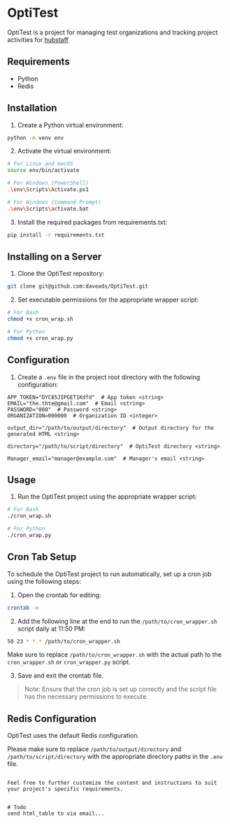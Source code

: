 # OptiTest

OptiTest is a project for managing test organizations and tracking project activities for [hubstaff](https://developer.hubstaff.com/docs/hubstaff_v2#!/activities/getV2OrganizationsOrganizationIdActivitiesDaily)

## Requirements
- Python
- Redis

## Installation

1. Create a Python virtual environment:

```bash
python -m venv env
```

2. Activate the virtual environment:

```bash
# For Linux and macOS
source env/bin/activate

# For Windows (PowerShell)
.\env\Scripts\Activate.ps1

# For Windows (Command Prompt)
.\env\Scripts\activate.bat
```

3. Install the required packages from requirements.txt:

```bash
pip install -r requirements.txt
```

## Installing on a Server

1. Clone the OptiTest repository:

```bash
git clone git@github.com:daveads/OptiTest.git
```

2. Set executable permissions for the appropriate wrapper script:

```bash
# For Bash
chmod +x cron_wrap.sh

# For Python
chmod +x cron_wrap.py
```

## Configuration

1. Create a `.env` file in the project root directory with the following configuration:

```
APP_TOKEN="DYC85JIPGET1Kdfd"  # App token <string>
EMAIL="the.thte@gmail.com"  # Email <string>
PASSWORD="000"  # Password <string>
ORGANIZATION=000000  # Organization ID <integer>

output_dir="/path/to/output/directory"  # Output directory for the generated HTML <string>

directory="/path/to/script/directory"  # OptiTest directory <string>

Manager_email="manager@example.com"  # Manager's email <string>
```

## Usage

1. Run the OptiTest project using the appropriate wrapper script:

```bash
# For Bash
./cron_wrap.sh

# For Python
./cron_wrap.py
```

## Cron Tab Setup

To schedule the OptiTest project to run automatically, set up a cron job using the following steps:

1. Open the crontab for editing:
```bash
crontab -e
```

2. Add the following line at the end to run the `/path/to/cron_wrapper.sh` script daily at 11:50 PM:
```bash
50 23 * * * /path/to/cron_wrapper.sh
```
Make sure to replace `/path/to/cron_wrapper.sh` with the actual path to the `cron_wrapper.sh` or `cron_wrapper.py` script.

3. Save and exit the crontab file.

> Note: Ensure that the cron job is set up correctly and the script file has the necessary permissions to execute.

## Redis Configuration

OptiTest uses the default Redis configuration.

Please make sure to replace `/path/to/output/directory` and `/path/to/script/directory` with the appropriate directory paths in the `.env` file.
```

Feel free to further customize the content and instructions to suit your project's specific requirements.


# Todo
send html_table to via email...